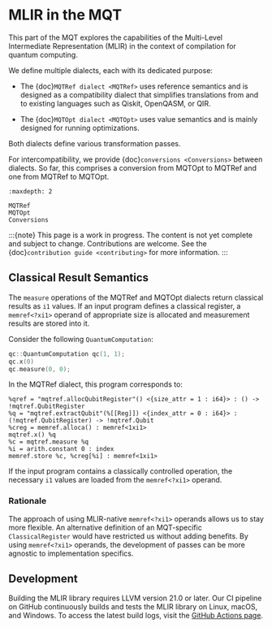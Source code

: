 # MLIR in the MQT

This part of the MQT explores the capabilities of the Multi-Level Intermediate Representation (MLIR) in the context of compilation for quantum computing.

We define multiple dialects, each with its dedicated purpose:

- The {doc}`MQTRef dialect <MQTRef>` uses reference semantics and is designed as a compatibility dialect that simplifies translations from and to existing languages such as Qiskit, OpenQASM, or QIR.

- The {doc}`MQTOpt dialect <MQTOpt>` uses value semantics and is mainly designed for running optimizations.

Both dialects define various transformation passes.

For intercompatibility, we provide {doc}`conversions <Conversions>` between dialects.
So far, this comprises a conversion from MQTOpt to MQTRef and one from MQTRef to MQTOpt.

```{toctree}
:maxdepth: 2

MQTRef
MQTOpt
Conversions
```

:::{note}
This page is a work in progress.
The content is not yet complete and subject to change.
Contributions are welcome.
See the {doc}`contribution guide <contributing>` for more information.
:::

## Classical Result Semantics

The `measure` operations of the MQTRef and MQTOpt dialects return classical results as `i1` values.
If an input program defines a classical register, a `memref<?xi1>` operand of appropriate size is allocated and measurement results are stored into it.

Consider the following `QuantumComputation`:

```c++
qc::QuantumComputation qc(1, 1);
qc.x(0)
qc.measure(0, 0);
```

In the MQTRef dialect, this program corresponds to:

```mlir
%qref = "mqtref.allocQubitRegister"() <{size_attr = 1 : i64}> : () -> !mqtref.QubitRegister
%q = "mqtref.extractQubit"(%[[Reg]]) <{index_attr = 0 : i64}> : (!mqtref.QubitRegister) -> !mqtref.Qubit
%creg = memref.alloca() : memref<1xi1>
mqtref.x() %q
%c = mqtref.measure %q
%i = arith.constant 0 : index
memref.store %c, %creg[%i] : memref<1xi1>
```

If the input program contains a classically controlled operation, the necessary `i1` values are loaded from the `memref<?xi1>` operand.

### Rationale

The approach of using MLIR-native `memref<?xi1>` operands allows us to stay more flexible.
An alternative definition of an MQT-specific `ClassicalRegister` would have restricted us without adding benefits.
By using `memref<?xi1>` operands, the development of passes can be more agnostic to implementation specifics.

## Development

Building the MLIR library requires LLVM version 21.0 or later.
Our CI pipeline on GitHub continuously builds and tests the MLIR library on Linux, macOS, and Windows.
To access the latest build logs, visit the [GitHub Actions page](https://github.com/munich-quantum-toolkit/core/actions/workflows/ci.yml).
